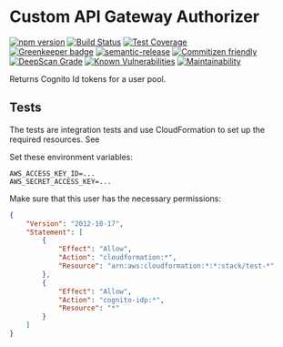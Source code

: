 # Custom API Gateway Authorizer

[![npm version](https://img.shields.io/npm/v/@nrfcloud/create-token.svg)](https://www.npmjs.com/package/@nrfcloud/create-token)
[![Build Status](https://travis-ci.org/nRFCloud/create-token.svg?branch=master)](https://travis-ci.org/nRFCloud/create-token)
[![Test Coverage](https://api.codeclimate.com/v1/badges/31e9be8707b0aeede72f/test_coverage)](https://codeclimate.com/github/nRFCloud/create-token/test_coverage)  
[![Greenkeeper badge](https://badges.greenkeeper.io/nrfcloud/create-token.svg)](https://greenkeeper.io/)
[![semantic-release](https://img.shields.io/badge/%20%20%F0%9F%93%A6%F0%9F%9A%80-semantic--release-e10079.svg)](https://github.com/semantic-release/semantic-release)
[![Commitizen friendly](https://img.shields.io/badge/commitizen-friendly-brightgreen.svg)](http://commitizen.github.io/cz-cli/)  
[![DeepScan Grade](https://deepscan.io/api/projects/1790/branches/7755/badge/grade.svg)](https://deepscan.io/dashboard/#view=project&pid=1790&bid=7755)
[![Known Vulnerabilities](https://snyk.io/test/github/nrfcloud/create-token/badge.svg?targetFile=package.json)](https://snyk.io/test/github/nrfcloud/create-token?targetFile=package.json)
[![Maintainability](https://api.codeclimate.com/v1/badges/31e9be8707b0aeede72f/maintainability)](https://codeclimate.com/github/nRFCloud/create-token/maintainability)

Returns Cognito Id tokens for a user pool.

## Tests

The tests are integration tests and use CloudFormation to set up
the required resources. See 

Set these environment variables:

    AWS_ACCESS_KEY_ID=...
    AWS_SECRET_ACCESS_KEY=...

Make sure that this user has the necessary permissions:

```json
{
    "Version": "2012-10-17",
    "Statement": [
        {
            "Effect": "Allow",
            "Action": "cloudformation:*",
            "Resource": "arn:aws:cloudformation:*:*:stack/test-*"
        },
        {
            "Effect": "Allow",
            "Action": "cognito-idp:*",
            "Resource": "*"
        }
    ]
}
```
